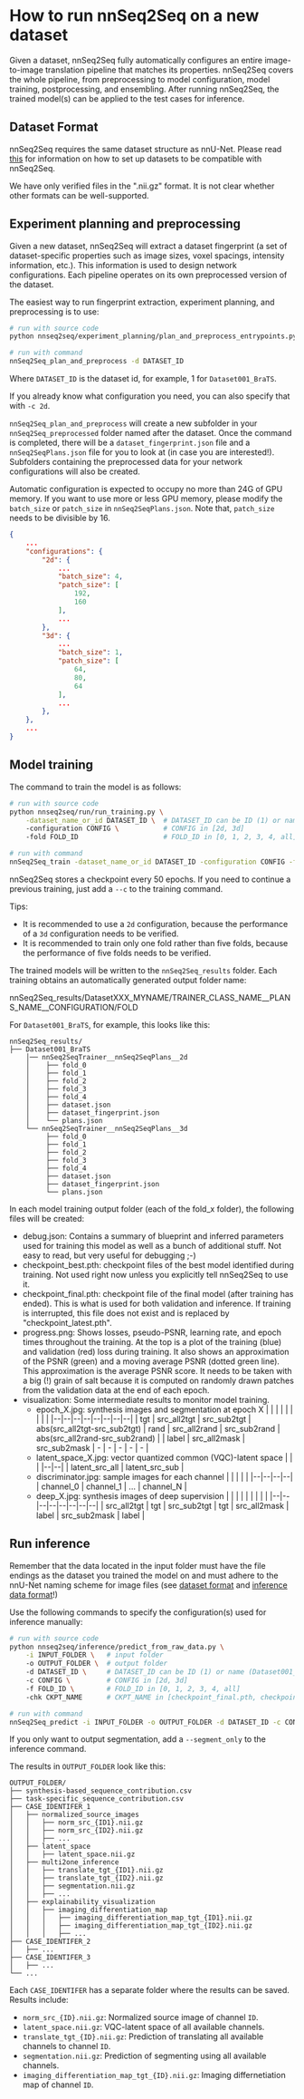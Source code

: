 # How to run nnSeq2Seq on a new dataset
Given a dataset, nnSeq2Seq fully automatically configures an entire image-to-image translation pipeline that matches its properties. nnSeq2Seq covers the whole pipeline, from preprocessing to model configuration, model training, postprocessing, and ensembling. After running nnSeq2Seq, the trained model(s) can be applied to the test cases for inference.

## Dataset Format
nnSeq2Seq requires the same dataset structure as nnU-Net.
Please read [this](dataset_format.md) for information on how to set up datasets to be compatible with nnSeq2Seq.

We have only verified files in the ".nii.gz" format. It is not clear whether other formats can be well-supported.


## Experiment planning and preprocessing
Given a new dataset, nnSeq2Seq will extract a dataset fingerprint (a set of dataset-specific properties such as image sizes, voxel spacings, intensity information, etc.). This information is used to design network configurations. Each pipeline operates on its own preprocessed version of the dataset.

The easiest way to run fingerprint extraction, experiment planning, and preprocessing is to use:

```sh
# run with source code
python nnseq2seq/experiment_planning/plan_and_preprocess_entrypoints.py -d DATASET_ID

# run with command
nnSeq2Seq_plan_and_preprocess -d DATASET_ID
```

Where `DATASET_ID` is the dataset id, for example, 1 for `Dataset001_BraTS`.

If you already know what configuration you need, you can also specify that with `-c 2d`.

`nnSeq2Seq_plan_and_preprocess` will create a new subfolder in your `nnSeq2Seq_preprocessed` folder named after the dataset. Once the command is completed, there will be a `dataset_fingerprint.json` file and a `nnSeq2SeqPlans.json` file for you to look at (in case you are interested!). Subfolders containing the preprocessed data for your network configurations will also be created.

Automatic configuration is expected to occupy no more than 24G of GPU memory. If you want to use more or less GPU memory, please modify the `batch_size` or `patch_size` in `nnSeq2SeqPlans.json`. Note that, `patch_size` needs to be divisible by 16.

```json
{
    ...
    "configurations": {
        "2d": {
            ...
            "batch_size": 4,
            "patch_size": [
                192,
                160
            ],
            ...
        },
        "3d": {
            ...
            "batch_size": 1,
            "patch_size": [
                64,
                80,
                64
            ],
            ...
        },
    },
    ...
}
```

## Model training
The command to train the model is as follows:
```sh
# run with source code
python nnseq2seq/run/run_training.py \
    -dataset_name_or_id DATASET_ID \  # DATASET_ID can be ID (1) or name (Dataset001_BraTS)
    -configuration CONFIG \           # CONFIG in [2d, 3d]
    -fold FOLD_ID                     # FOLD_ID in [0, 1, 2, 3, 4, all]

# run with command
nnSeq2Seq_train -dataset_name_or_id DATASET_ID -configuration CONFIG -fold FOLD_ID
```
nnSeq2Seq stores a checkpoint every 50 epochs. If you need to continue a previous training, just add a `--c` to the training command.

Tips:
- It is recommended to use a `2d` configuration, because the performance of a `3d` configuration needs to be verified.
- It is recommended to train only one fold rather than five folds, because the performance of five folds needs to be verified.

The trained models will be written to the `nnSeq2Seq_results` folder. Each training obtains an automatically generated output folder name:

nnSeq2Seq_results/DatasetXXX_MYNAME/TRAINER_CLASS_NAME__PLANS_NAME__CONFIGURATION/FOLD

For `Dataset001_BraTS`, for example, this looks like this:
```
nnSeq2Seq_results/
├── Dataset001_BraTS
    │── nnSeq2SeqTrainer__nnSeq2SeqPlans__2d
    │    ├── fold_0
    │    ├── fold_1
    │    ├── fold_2
    │    ├── fold_3
    │    ├── fold_4
    │    ├── dataset.json
    │    ├── dataset_fingerprint.json
    │    └── plans.json
    └── nnSeq2SeqTrainer__nnSeq2SeqPlans__3d
         ├── fold_0
         ├── fold_1
         ├── fold_2
         ├── fold_3
         ├── fold_4
         ├── dataset.json
         ├── dataset_fingerprint.json
         └── plans.json
```

In each model training output folder (each of the fold_x folder), the following files will be created:

- debug.json: Contains a summary of blueprint and inferred parameters used for training this model as well as a bunch of additional stuff. Not easy to read, but very useful for debugging ;-)
- checkpoint_best.pth: checkpoint files of the best model identified during training. Not used right now unless you explicitly tell nnSeq2Seq to use it.
- checkpoint_final.pth: checkpoint file of the final model (after training has ended). This is what is used for both validation and inference. If training is interrupted, this file does not exist and is replaced by "checkpoint_latest.pth".
- progress.png: Shows losses, pseudo-PSNR, learning rate, and epoch times throughout the training. At the top is a plot of the training (blue) and validation (red) loss during training. It also shows an approximation of the PSNR (green) and a moving average PSNR (dotted green line). This approximation is the average PSNR score. It needs to be taken with a big (!) grain of salt because it is computed on randomly drawn patches from the validation data at the end of each epoch.
- visualization: Some intermediate results to monitor model training.
  - epoch_X.jpg: synthesis images and segmentation at epoch X
    |  |  |  |  |  |  |  |  |
    |--|--|--|--|--|--|--|--|
    | tgt | src_all2tgt | src_sub2tgt | abs(src_all2tgt-src_sub2tgt) | rand | src_all2rand | src_sub2rand | abs(src_all2rand-src_sub2rand) |
    | label | src_all2mask | src_sub2mask | - | - | - | - | - |
  - latent_space_X.jpg: vector quantized common (VQC)-latent space
    |  |  |
    |--|--|
    | latent_src_all | latent_src_sub |
  - discriminator.jpg: sample images for each channel
    |  |  |  |  |
    |--|--|--|--|
    | channel_0 | channel_1 | ... | channel_N |
  - deep_X.jpg: synthesis images of deep supervision
    |  |  |  |  |  |  |  |  |
    |--|--|--|--|--|--|--|--|
    | src_all2tgt | tgt | src_sub2tgt | tgt | src_all2mask | label | src_sub2mask | label |

## Run inference
Remember that the data located in the input folder must have the file endings as the dataset you trained the model on and must adhere to the nnU-Net naming scheme for image files (see [dataset format](dataset_format.md) and [inference data format](dataset_format_inference.md)!)

Use the following commands to specify the configuration(s) used for inference manually:
```sh
# run with source code
python nnseq2seq/inference/predict_from_raw_data.py \
    -i INPUT_FOLDER \   # input folder
    -o OUTPUT_FOLDER \  # output folder
    -d DATASET_ID \     # DATASET_ID can be ID (1) or name (Dataset001_BraTS)
    -c CONFIG \         # CONFIG in [2d, 3d]
    -f FOLD_ID \        # FOLD_ID in [0, 1, 2, 3, 4, all]
    -chk CKPT_NAME      # CKPT_NAME in [checkpoint_final.pth, checkpoint_latest.pth, checkpoint_best.pth]. Default is checkpoint_final.pth

# run with command
nnSeq2Seq_predict -i INPUT_FOLDER -o OUTPUT_FOLDER -d DATASET_ID -c CONFIG -f FOLD_ID -chk CKPT_NAME
```

If you only want to output segmentation, add a `--segment_only` to the inference command.

The results in `OUTPUT_FOLDER` look like this:
```
OUTPUT_FOLDER/
├── synthesis-based_sequence_contribution.csv
├── task-specific_sequence_contribution.csv
├── CASE_IDENTIFER_1
│   ├── normalized_source_images
│   │   ├── norm_src_{ID1}.nii.gz
│   │   ├── norm_src_{ID2}.nii.gz
│   │   ├── ...
│   ├── latent_space
│   │   ├── latent_space.nii.gz
│   ├── multi2one_inference
│   │   ├── translate_tgt_{ID1}.nii.gz
│   │   ├── translate_tgt_{ID2}.nii.gz
│   │   ├── segmentation.nii.gz
│   │   ├── ...
│   ├── explainability_visualization
│   │   ├── imaging_differentiation_map
│   │   │   ├── imaging_differentiation_map_tgt_{ID1}.nii.gz
│   │   │   ├── imaging_differentiation_map_tgt_{ID2}.nii.gz
│   │   │   ├── ...
├── CASE_IDENTIFER_2
│   ├── ...
├── CASE_IDENTIFER_3
│   ├── ...
└── ...
```

Each `CASE_IDENTIFER` has a separate folder where the results can be saved. Results include:
- `norm_src_{ID}.nii.gz`: Normalized source image of channel `ID`.
- `latent_space.nii.gz`: VQC-latent space of all available channels.
- `translate_tgt_{ID}.nii.gz`: Prediction of translating all available channels to channel `ID`.
- `segmentation.nii.gz`: Prediction of segmenting using all available channels.
- `imaging_differentiation_map_tgt_{ID}.nii.gz`: Imaging differnetiation map of channel `ID`.